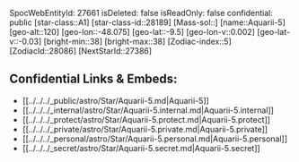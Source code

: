 ﻿---
location: [-9.5,48.075,120]
type: Star
tags:
- astro/Star

---
SpocWebEntityId: 27661
isDeleted: false
isReadOnly: false
confidential: public
[star-class::A1]
[star-class-id::28189]
[Mass-sol::]
[name::Aquarii-5]
[geo-alt::120]
[geo-lon::-48.075]
[geo-lat::-9.5]
[geo-lon-v::0.002]
[geo-lat-v::-0.03]
[bright-min::38]
[bright-max::38]
[Zodiac-index::5]
[ZodiacId::28086]
[NextStarId::27386]



## Confidential Links & Embeds: 
- [[../../../_public/astro/Star/Aquarii-5.md|Aquarii-5]] 
- [[../../../_internal/astro/Star/Aquarii-5.internal.md|Aquarii-5.internal]] 
- [[../../../_protect/astro/Star/Aquarii-5.protect.md|Aquarii-5.protect]] 
- [[../../../_private/astro/Star/Aquarii-5.private.md|Aquarii-5.private]] 
- [[../../../_personal/astro/Star/Aquarii-5.personal.md|Aquarii-5.personal]] 
- [[../../../_secret/astro/Star/Aquarii-5.secret.md|Aquarii-5.secret]]

